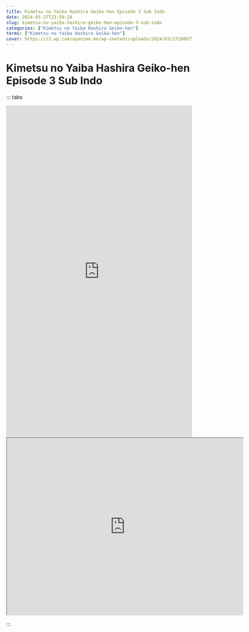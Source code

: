 ```yaml
---
title: Kimetsu no Yaiba Hashira Geiko-hen Episode 3 Sub Indo
date: 2024-05-27T23:59:24
slug: kimetsu-no-yaiba-hashira-geiko-hen-episode-3-sub-indo
categories: ["Kimetsu no Yaiba Hashira Geiko-hen"]
terms: ["Kimetsu no Yaiba Hashira Geiko-hen"]
cover: https://i3.wp.com/ayanime.me/wp-content/uploads/2024/03/1710067501-9869-141893.jpg
---
```


# Kimetsu no Yaiba Hashira Geiko-hen Episode 3 Sub Indo
::: tabs

<iframe src="https://play.ayanime.me/include/fluidplayer/fluidplayer.php?VideoSrc1=https%3A%2F%2Fdrive.google.com%2Ffile%2Fd%2F1X80fbp4kvvhYEF8HpbHThDKfiBtrbLUG%2Fpreview&VideoType1=video%2Fmp4&VideoQuality1=480p&VideoSrc2=https%3A%2F%2Fdrive.google.com%2Ffile%2Fd%2F1gI7Mb60J11CF__R-BBwSixiHkXU32eyj%2Fpreview&VideoType2=video%2Fmp4&VideoQuality2=720p&VideoSrc3=https%3A%2F%2Fdrive.google.com%2Ffile%2Fd%2F1utvax8-1DOJnrrdNOWYQgbtP6Qm9E2BG%2Fpreview&VideoType3=video%2Fmp4&VideoQuality3=1080p&VideoSrc4=&VideoType4=&VideoQuality4=&VideoPoster=&VideoTrack1=&kind1=&srclang1=&label1=&default1=&VideoTrack2=&kind2=&srclang2=&label2=&default2=&player=fluid+player&server=Drive+API&api=&width=100%25&height=900px" frameborder="0" width="100%" height="900px" allowfullscreen="allowfullscreen" scrolling="no"></iframe>
<iframe src="https://drive.google.com/file/d/1utvax8-1DOJnrrdNOWYQgbtP6Qm9E2BG/preview" width="640" height="480" allow="accelerometer; autoplay; encrypted-media; gyroscope; fullscreen; picture-in-picture" scrolling="no" seamless="" sandbox="allow-same-origin allow-scripts"></iframe>

:::
